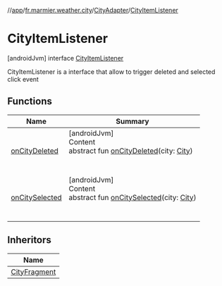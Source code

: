 //[app](../../../../index.md)/[fr.marmier.weather.city](../../index.md)/[CityAdapter](../index.md)/[CityItemListener](index.md)



# CityItemListener  
 [androidJvm] interface [CityItemListener](index.md)

CityItemListener is a interface that allow to trigger deleted and selected click event

   


## Functions  
  
|  Name |  Summary | 
|---|---|
| <a name="fr.marmier.weather.city/CityAdapter.CityItemListener/onCityDeleted/#fr.marmier.weather.city.City/PointingToDeclaration/"></a>[onCityDeleted](on-city-deleted.md)| <a name="fr.marmier.weather.city/CityAdapter.CityItemListener/onCityDeleted/#fr.marmier.weather.city.City/PointingToDeclaration/"></a>[androidJvm]  <br>Content  <br>abstract fun [onCityDeleted](on-city-deleted.md)(city: [City](../../-city/index.md))  <br><br><br>|
| <a name="fr.marmier.weather.city/CityAdapter.CityItemListener/onCitySelected/#fr.marmier.weather.city.City/PointingToDeclaration/"></a>[onCitySelected](on-city-selected.md)| <a name="fr.marmier.weather.city/CityAdapter.CityItemListener/onCitySelected/#fr.marmier.weather.city.City/PointingToDeclaration/"></a>[androidJvm]  <br>Content  <br>abstract fun [onCitySelected](on-city-selected.md)(city: [City](../../-city/index.md))  <br><br><br>|


## Inheritors  
  
|  Name | 
|---|
| <a name="fr.marmier.weather.city/CityFragment///PointingToDeclaration/"></a>[CityFragment](../../-city-fragment/index.md)|

